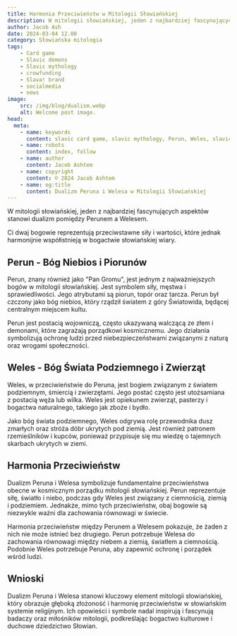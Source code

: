 ```yaml
---
title: Harmonia Przeciwieństw w Mitologii Słowiańskiej
description: W mitologii słowiańskiej, jeden z najbardziej fascynujących aspektów stanowi dualizm pomiędzy Perunem a Welesem. Ci dwaj bogowie reprezentują przeciwstawne siły i wartości, które jednak harmonijnie współistnieją w bogactwie słowiańskiej wiary.
author: Jacob Ash
date: 2024-03-04 12.00
category: Słowiańska mitologia
tags:
    - Card game
    - Slavic demons
    - Slavic mythology
    - crowfunding
    - Slava! brand
    - socialmedia
    - news
image:
    src: /img/blog/dualism.webp
    alt: Welcome post image.
head:
  meta:
    - name: keywords
      content: slavic card game, slavic mythology, Perun, Weles, slavic gods
    - name: robots
      content: index, follow
    - name: author
      content: Jacob Ashtem
    - name: copyright
      content: © 2024 Jacob Ashtem
    - name: og:title
      content: Dualizm Peruna i Welesa w Mitologii Słowiańskiej
---
```

W mitologii słowiańskiej, jeden z najbardziej fascynujących aspektów stanowi dualizm pomiędzy Perunem a Welesem.
<!--more-->
Ci dwaj bogowie reprezentują przeciwstawne siły i wartości, które jednak harmonijnie współistnieją w bogactwie słowiańskiej wiary.
## Perun - Bóg Niebios i Piorunów

Perun, znany również jako "Pan Gromu", jest jednym z najważniejszych bogów w mitologii słowiańskiej. Jest symbolem siły, męstwa i sprawiedliwości. Jego atrybutami są piorun, topór oraz tarcza. Perun był czczony jako bóg niebios, który rządził światem z góry Światowida, będącej centralnym miejscem kultu.

Perun jest postacią wojowniczą, często ukazywaną walczącą ze złem i demonami, które zagrażają porządkowi kosmicznemu. Jego działania symbolizują ochronę ludzi przed niebezpieczeństwami związanymi z naturą oraz wrogami społeczności.

## Weles - Bóg Świata Podziemnego i Zwierząt

Weles, w przeciwieństwie do Peruna, jest bogiem związanym z światem podziemnym, śmiercią i zwierzętami. Jego postać często jest utożsamiana z postacią węża lub wilka. Weles jest opiekunem zwierząt, pasterzy i bogactwa naturalnego, takiego jak zboże i bydło.

Jako bóg świata podziemnego, Weles odgrywa rolę przewodnika dusz zmarłych oraz stróża dóbr ukrytych pod ziemią. Jest również patronem rzemieślników i kupców, ponieważ przypisuje się mu wiedzę o tajemnych skarbach ukrytych w ziemi.

## Harmonia Przeciwieństw

Dualizm Peruna i Welesa symbolizuje fundamentalne przeciwieństwa obecne w kosmicznym porządku mitologii słowiańskiej. Perun reprezentuje siłę, światło i niebo, podczas gdy Weles jest związany z ciemnością, ziemią i podziemiem. Jednakże, mimo tych przeciwieństw, obaj bogowie są niezwykle ważni dla zachowania równowagi w świecie.

Harmonia przeciwieństw między Perunem a Welesem pokazuje, że żaden z nich nie może istnieć bez drugiego. Perun potrzebuje Welesa do zachowania równowagi między niebem a ziemią, światłem a ciemnością. Podobnie Weles potrzebuje Peruna, aby zapewnić ochronę i porządek wśród ludzi.

## Wnioski

Dualizm Peruna i Welesa stanowi kluczowy element mitologii słowiańskiej, który obrazuje głęboką złożoność i harmonię przeciwieństw w słowiańskim systemie religijnym. Ich opowieści i symbole nadal inspirują i fascynują badaczy oraz miłośników mitologii, podkreślając bogactwo kulturowe i duchowe dziedzictwo Słowian.
